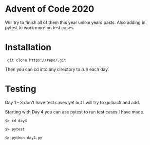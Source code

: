 # Advent of Code 2020

Will try to finish all of them this year unlike years pasts. Also adding in pytest to work more on test cases

# Installation
``` git clone https://repo/.git```

Then you can cd into any directory to run each day.

# Testing
Day 1 - 3 don't have test cases yet but I will try to go back and add. 

Starting with Day 4 you can use pytest to run test cases I have made.

```
$> cd day4

$> pytest

$> python day4.py
```
